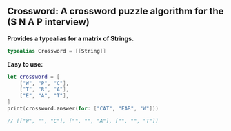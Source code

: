 ## Crossword: A crossword puzzle algorithm for the (S N A P interview)

**Provides a typealias for a matrix of Strings.**  

```Swift
typealias Crossword = [[String]]
```


**Easy to use:**

```Swift
let crossword = [
    ["W", "P", "C"],
    ["T", "R", "A"],
    ["E", "A", "T"],
]
print(crossword.answer(for: ["CAT", "EAR", "W"]))

// [["W", "", "C"], ["", "", "A"], ["", "", "T"]]

```
